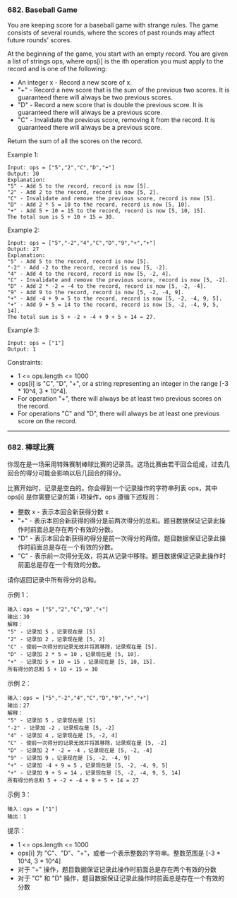 ### 682. Baseball Game
You are keeping score for a baseball game with strange rules. The game consists of several rounds, where the scores of past rounds may affect future rounds' scores.

At the beginning of the game, you start with an empty record. You are given a list of strings ops, where ops[i] is the ith operation you must apply to the record and is one of the following:

* An integer x - Record a new score of x.
* "+" - Record a new score that is the sum of the previous two scores. It is guaranteed there will always be two previous scores.
* "D" - Record a new score that is double the previous score. It is guaranteed there will always be a previous score.
* "C" - Invalidate the previous score, removing it from the record. It is guaranteed there will always be a previous score.

Return the sum of all the scores on the record.



Example 1:

	Input: ops = ["5","2","C","D","+"]
	Output: 30
	Explanation:
	"5" - Add 5 to the record, record is now [5].
	"2" - Add 2 to the record, record is now [5, 2].
	"C" - Invalidate and remove the previous score, record is now [5].
	"D" - Add 2 * 5 = 10 to the record, record is now [5, 10].
	"+" - Add 5 + 10 = 15 to the record, record is now [5, 10, 15].
	The total sum is 5 + 10 + 15 = 30.

Example 2:

	Input: ops = ["5","-2","4","C","D","9","+","+"]
	Output: 27
	Explanation:
	"5" - Add 5 to the record, record is now [5].
	"-2" - Add -2 to the record, record is now [5, -2].
	"4" - Add 4 to the record, record is now [5, -2, 4].
	"C" - Invalidate and remove the previous score, record is now [5, -2].
	"D" - Add 2 * -2 = -4 to the record, record is now [5, -2, -4].
	"9" - Add 9 to the record, record is now [5, -2, -4, 9].
	"+" - Add -4 + 9 = 5 to the record, record is now [5, -2, -4, 9, 5].
	"+" - Add 9 + 5 = 14 to the record, record is now [5, -2, -4, 9, 5, 14].
	The total sum is 5 + -2 + -4 + 9 + 5 + 14 = 27.

Example 3:

	Input: ops = ["1"]
	Output: 1



Constraints:

* 1 <= ops.length <= 1000
* ops[i] is "C", "D", "+", or a string representing an integer in the range [-3 * 10^4, 3 * 10^4].
* For operation "+", there will always be at least two previous scores on the record.
* For operations "C" and "D", there will always be at least one previous score on the record.

----

### 682. 棒球比赛
你现在是一场采用特殊赛制棒球比赛的记录员。这场比赛由若干回合组成，过去几回合的得分可能会影响以后几回合的得分。

比赛开始时，记录是空白的。你会得到一个记录操作的字符串列表 ops，其中 ops[i] 是你需要记录的第 i 项操作，ops 遵循下述规则：

* 整数 x - 表示本回合新获得分数 x
* "+" - 表示本回合新获得的得分是前两次得分的总和。题目数据保证记录此操作时前面总是存在两个有效的分数。
* "D" - 表示本回合新获得的得分是前一次得分的两倍。题目数据保证记录此操作时前面总是存在一个有效的分数。
* "C" - 表示前一次得分无效，将其从记录中移除。题目数据保证记录此操作时前面总是存在一个有效的分数。

请你返回记录中所有得分的总和。

示例 1：

	输入：ops = ["5","2","C","D","+"]
	输出：30
	解释：
	"5" - 记录加 5 ，记录现在是 [5]
	"2" - 记录加 2 ，记录现在是 [5, 2]
	"C" - 使前一次得分的记录无效并将其移除，记录现在是 [5].
	"D" - 记录加 2 * 5 = 10 ，记录现在是 [5, 10].
	"+" - 记录加 5 + 10 = 15 ，记录现在是 [5, 10, 15].
	所有得分的总和 5 + 10 + 15 = 30

示例 2：

	输入：ops = ["5","-2","4","C","D","9","+","+"]
	输出：27
	解释：
	"5" - 记录加 5 ，记录现在是 [5]
	"-2" - 记录加 -2 ，记录现在是 [5, -2]
	"4" - 记录加 4 ，记录现在是 [5, -2, 4]
	"C" - 使前一次得分的记录无效并将其移除，记录现在是 [5, -2]
	"D" - 记录加 2 * -2 = -4 ，记录现在是 [5, -2, -4]
	"9" - 记录加 9 ，记录现在是 [5, -2, -4, 9]
	"+" - 记录加 -4 + 9 = 5 ，记录现在是 [5, -2, -4, 9, 5]
	"+" - 记录加 9 + 5 = 14 ，记录现在是 [5, -2, -4, 9, 5, 14]
	所有得分的总和 5 + -2 + -4 + 9 + 5 + 14 = 27

示例 3：

	输入：ops = ["1"]
	输出：1

 

提示：

* 1 <= ops.length <= 1000
* ops[i] 为 "C"、"D"、"+"，或者一个表示整数的字符串。整数范围是 [-3 * 10^4, 3 * 10^4]
* 对于 "+" 操作，题目数据保证记录此操作时前面总是存在两个有效的分数
* 对于 "C" 和 "D" 操作，题目数据保证记录此操作时前面总是存在一个有效的分数


